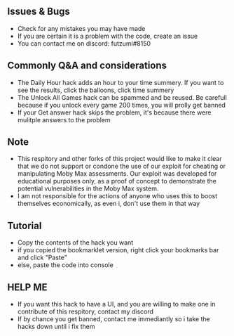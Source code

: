 ## Issues & Bugs
- Check for any mistakes you may have made 
- If you are certain it is a problem with the code, create an issue
- You can contact me on discord: futzumi#8150
## Commonly Q&A and considerations
- The Daily Hour hack adds an hour to your time summery. If you want to see the results, click the balloons, click time summery
- The Unlock All Games hack can be spammed and be reused. Be carefull because if you unlock every game 200 times, you will prolly get banned
- If your Get answer hack skips the problem, it's because there were mulitple answers to the problem
## Note
- This respitory and other forks of this project would like to make it clear that we do not support or condone the use of our exploit for cheating or manipulating Moby Max assessments. Our exploit was developed for educational purposes only, as a proof of concept to demonstrate the potential vulnerabilities in the Moby Max system.
- I am not responsible for the actions of anyone who uses this to boost themselves economically, as even i, don't use them in that way
## Tutorial
- Copy the contents of the hack you want
- if you copied the bookmarklet version, right click your bookmarks bar and click "Paste"
- else, paste the code into console
## HELP ME
- If you want this hack to have a UI, and you are willing to make one in contribute of this respitory, contact my discord
- If by chance you get banned, contact me immediantly so i take the hacks down until i fix them

